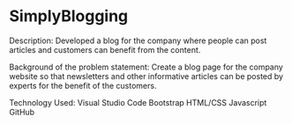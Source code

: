 # SimplyBlogging

Description:
  Developed a blog for the company where people can post articles and customers can benefit from the content.

Background of the problem statement:
  Create a blog page for the company website so that newsletters and other informative articles can be posted by experts for the benefit of the customers.

Technology Used:
  Visual Studio Code
  Bootstrap
  HTML/CSS
  Javascript
  GitHub

